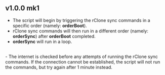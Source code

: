 <h2><b>v1.0.0 mk1</b><br></h2>

- The script will begin by triggering the rClone sync commands in a specific order (namely: <b>orderBoot</b>).<br>
- rClone sync commands will then run in a different order (namely: <b>orderSync</b>) after <b>orderBoot</b> completed.<br>
- <b>orderSync</b> will run in a loop.
<br>
- The internet is checked before any attempts of running the rClone sync commands. If the connection cannot be established, the script will not run the commands, but try again after 1 minute instead.
